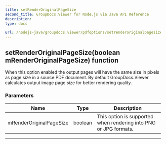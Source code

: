 ```yaml
---
title: setRenderOriginalPageSize
second_title: GroupDocs.Viewer for Node.js via Java API Reference
description: 
type: docs

url: /nodejs-java/groupdocs.viewer/pdfoptions/setrenderoriginalpagesize/
---
```


## setRenderOriginalPageSize(boolean mRenderOriginalPageSize)  function
When this option enabled the output pages will have the same size
 in pixels as page size in a source PDF document.
 By default GroupDocs.Viewer calculates output image page size for better rendering quality.

### Parameters

| Name | Type | Description |
| --- | --- | --- |
| mRenderOriginalPageSize | boolean | This option is supported when rendering into PNG or JPG formats. |


---


